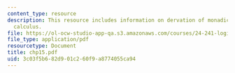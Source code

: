 ```yaml
---
content_type: resource
description: This resource includes information on dervation of monadic predicate
  calculus.
file: https://ol-ocw-studio-app-qa.s3.amazonaws.com/courses/24-241-logic-i-fall-2005/3c03f5b682d901c260f9a8774055ca94_chp15.pdf
file_type: application/pdf
resourcetype: Document
title: chp15.pdf
uid: 3c03f5b6-82d9-01c2-60f9-a8774055ca94
---
```

